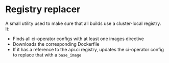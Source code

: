 # Registry replacer

A small utility used to make sure that all builds use a cluster-local registry. It:

* Finds all ci-operator configs with at least one images directive
* Downloads the corresponding Dockerfile
* If it has a reference to the api.ci registry, updates the ci-operator config to replace that with a `base_image`
